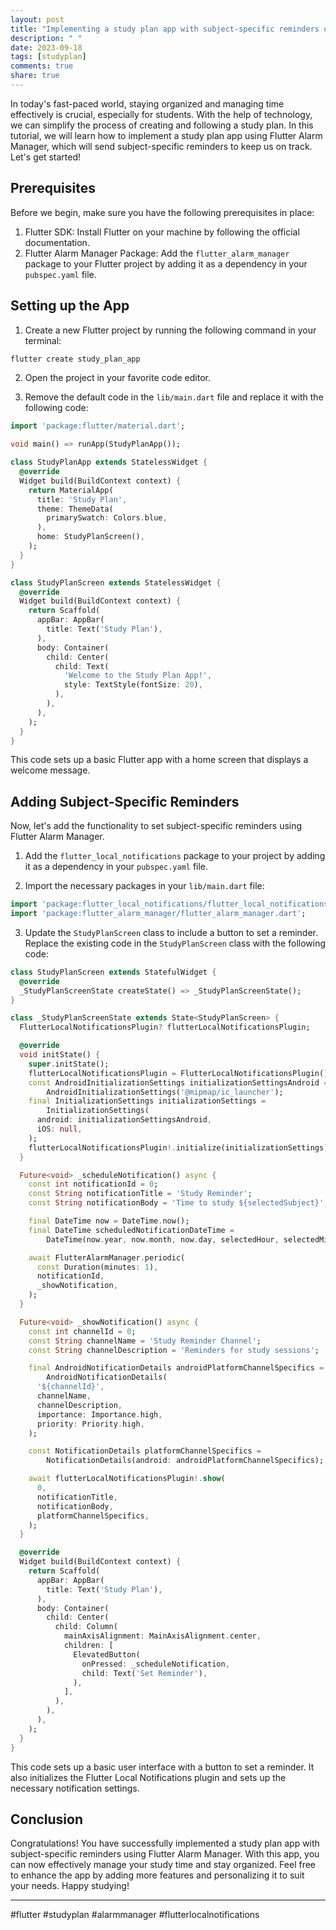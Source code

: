 ```yaml
---
layout: post
title: "Implementing a study plan app with subject-specific reminders using Flutter Alarm Manager"
description: " "
date: 2023-09-18
tags: [studyplan]
comments: true
share: true
---
```


In today's fast-paced world, staying organized and managing time effectively is crucial, especially for students. With the help of technology, we can simplify the process of creating and following a study plan. In this tutorial, we will learn how to implement a study plan app using Flutter Alarm Manager, which will send subject-specific reminders to keep us on track. Let's get started!

## Prerequisites

Before we begin, make sure you have the following prerequisites in place:

1. Flutter SDK: Install Flutter on your machine by following the official documentation.
2. Flutter Alarm Manager Package: Add the `flutter_alarm_manager` package to your Flutter project by adding it as a dependency in your `pubspec.yaml` file.

## Setting up the App

1. Create a new Flutter project by running the following command in your terminal:

```bash
flutter create study_plan_app
```

2. Open the project in your favorite code editor.

3. Remove the default code in the `lib/main.dart` file and replace it with the following code:

```dart
import 'package:flutter/material.dart';

void main() => runApp(StudyPlanApp());

class StudyPlanApp extends StatelessWidget {
  @override
  Widget build(BuildContext context) {
    return MaterialApp(
      title: 'Study Plan',
      theme: ThemeData(
        primarySwatch: Colors.blue,
      ),
      home: StudyPlanScreen(),
    );
  }
}

class StudyPlanScreen extends StatelessWidget {
  @override
  Widget build(BuildContext context) {
    return Scaffold(
      appBar: AppBar(
        title: Text('Study Plan'),
      ),
      body: Container(
        child: Center(
          child: Text(
            'Welcome to the Study Plan App!',
            style: TextStyle(fontSize: 20),
          ),
        ),
      ),
    );
  }
}
```

This code sets up a basic Flutter app with a home screen that displays a welcome message.

## Adding Subject-Specific Reminders

Now, let's add the functionality to set subject-specific reminders using Flutter Alarm Manager.

1. Add the `flutter_local_notifications` package to your project by adding it as a dependency in your `pubspec.yaml` file.

2. Import the necessary packages in your `lib/main.dart` file:

```dart
import 'package:flutter_local_notifications/flutter_local_notifications.dart';
import 'package:flutter_alarm_manager/flutter_alarm_manager.dart';
```

3. Update the `StudyPlanScreen` class to include a button to set a reminder. Replace the existing code in the `StudyPlanScreen` class with the following code:

```dart
class StudyPlanScreen extends StatefulWidget {
  @override
  _StudyPlanScreenState createState() => _StudyPlanScreenState();
}

class _StudyPlanScreenState extends State<StudyPlanScreen> {
  FlutterLocalNotificationsPlugin? flutterLocalNotificationsPlugin;

  @override
  void initState() {
    super.initState();
    flutterLocalNotificationsPlugin = FlutterLocalNotificationsPlugin();
    const AndroidInitializationSettings initializationSettingsAndroid =
        AndroidInitializationSettings('@mipmap/ic_launcher');
    final InitializationSettings initializationSettings =
        InitializationSettings(
      android: initializationSettingsAndroid,
      iOS: null,
    );
    flutterLocalNotificationsPlugin!.initialize(initializationSettings);
  }

  Future<void> _scheduleNotification() async {
    const int notificationId = 0;
    const String notificationTitle = 'Study Reminder';
    const String notificationBody = 'Time to study ${selectedSubject}';

    final DateTime now = DateTime.now();
    final DateTime scheduledNotificationDateTime =
        DateTime(now.year, now.month, now.day, selectedHour, selectedMinute);

    await FlutterAlarmManager.periodic(
      const Duration(minutes: 1),
      notificationId,
      _showNotification,
    );
  }

  Future<void> _showNotification() async {
    const int channelId = 0;
    const String channelName = 'Study Reminder Channel';
    const String channelDescription = 'Reminders for study sessions';

    final AndroidNotificationDetails androidPlatformChannelSpecifics =
        AndroidNotificationDetails(
      '${channelId}',
      channelName,
      channelDescription,
      importance: Importance.high,
      priority: Priority.high,
    );

    const NotificationDetails platformChannelSpecifics =
        NotificationDetails(android: androidPlatformChannelSpecifics);

    await flutterLocalNotificationsPlugin!.show(
      0,
      notificationTitle,
      notificationBody,
      platformChannelSpecifics,
    );
  }

  @override
  Widget build(BuildContext context) {
    return Scaffold(
      appBar: AppBar(
        title: Text('Study Plan'),
      ),
      body: Container(
        child: Center(
          child: Column(
            mainAxisAlignment: MainAxisAlignment.center,
            children: [
              ElevatedButton(
                onPressed: _scheduleNotification,
                child: Text('Set Reminder'),
              ),
            ],
          ),
        ),
      ),
    );
  }
}
```

This code sets up a basic user interface with a button to set a reminder. It also initializes the Flutter Local Notifications plugin and sets up the necessary notification settings.

## Conclusion

Congratulations! You have successfully implemented a study plan app with subject-specific reminders using Flutter Alarm Manager. With this app, you can now effectively manage your study time and stay organized. Feel free to enhance the app by adding more features and personalizing it to suit your needs. Happy studying!

---

#flutter #studyplan #alarmmanager #flutterlocalnotifications
